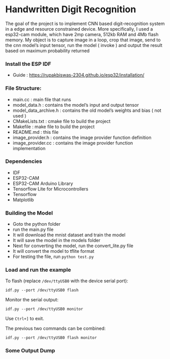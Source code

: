 # Handwritten Digit Recognition
The goal of the project is to implement CNN based digit-recognition system in a edge and resource constrained device. More specifically, I used a esp32-cam module, which have 2mp camera, 512kb RAM and 4Mb flash memory. My object is to capture image in a loop, crop that image, send to the cnn model’s input tensor, run the model ( invoke ) and output the result based on maximum probability returned


### Install the ESP IDF
- Guide : https://rupakbiswas-2304.github.io/esp32/installation/

### File Structure:
- main.cc : main file that runs
- model_data.h : contains the model’s input and output tensor
- model_data_archive.h : contains the old model’s weights and bias ( not used )
- CMakeLists.txt : cmake file to build the project
- Makefile : make file to build the project
- README.md : this file
- image_provider.h : contains the image provider function definition
- image_provider.cc : contains the image provider function implementation

### Dependencies
- IDF 
- ESP32-CAM
- ESP32-CAM Arduino Library
- Tensorflow Lite for Microcontrollers
- Tensorflow
- Matplotlib
### Building the Model
- Goto the python folder
- run the main.py file 
- It will download the mnist dataset and train the model
- It will save the model in the models folder
- Next for converting the model, run the convert_lite.py file
- It will convert the model to tflite format
- For testing the file, run `python test.py`
### Load and run the example

To flash (replace `/dev/ttyUSB0` with the device serial port):
```
idf.py --port /dev/ttyUSB0 flash
```

Monitor the serial output:
```
idf.py --port /dev/ttyUSB0 monitor
```

Use `Ctrl+]` to exit.

The previous two commands can be combined:
```
idf.py --port /dev/ttyUSB0 flash monitor
```

### Some Output Dump 